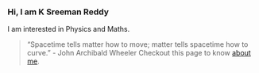 ### Hi, I am **K Sreeman Reddy**
I am interested in Physics and Maths.
> “Spacetime tells matter how to move; matter tells spacetime how to curve.” - John Archibald Wheeler
Checkout this page to know [about me](http://iamsreeman.github.io/about).

